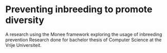# Preventing inbreeding to promote diversity

A research using the Monee framework exploring the usage of inbreeding prevention
Research done for bachelor thesis of Computer Science at the Vrije Universiteit.
